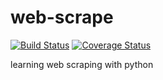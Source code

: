 # web-scrape
[![Build Status](https://travis-ci.org/cumulus27/web-scrape.svg?branch=feature%2Fstudy)](https://travis-ci.org/cumulus27/web-scrape)
[![Coverage Status](https://coveralls.io/repos/github/cumulus27/web-scrape/badge.svg?branch=master)](https://coveralls.io/github/cumulus27/web-scrape)

learning web scraping with python
